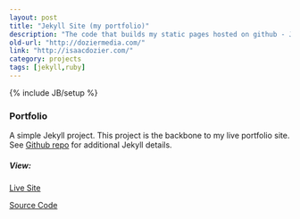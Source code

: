 ```yaml
---
layout: post
title: "Jekyll Site (my portfolio)"
description: "The code that builds my static pages hosted on github - Jekyll"
old-url: "http://doziermedia.com/"
link: "http://isaacdozier.com/"
category: projects
tags: [jekyll,ruby]
---
```

{% include JB/setup %}

### Portfolio

A simple Jekyll project. This project is the backbone to my live portfolio site.
See [Github repo](https://github.com/jekyll/jekyll) for additional Jekyll details.

##### View:

[Live Site](https://isaacdozier.github.io/)

[Source Code](https://github.com/isaacdozier/isaacdozier.github.com)